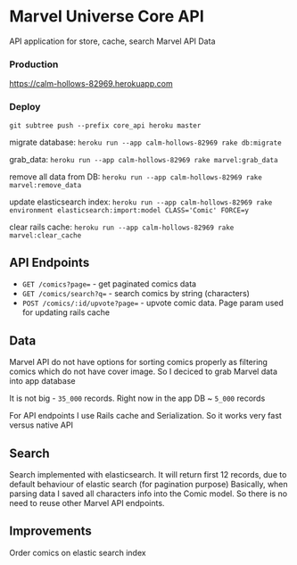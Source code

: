# Marvel Universe Core API
API application for store, cache, search Marvel API Data

### Production
https://calm-hollows-82969.herokuapp.com

### Deploy
`git subtree push --prefix core_api heroku master`

migrate database: `heroku run --app calm-hollows-82969 rake db:migrate`

grab_data: `heroku run --app calm-hollows-82969 rake marvel:grab_data`

remove all data from DB: `heroku run --app calm-hollows-82969 rake marvel:remove_data`

update elasticsearch index: `heroku run --app calm-hollows-82969 rake environment elasticsearch:import:model CLASS='Comic' FORCE=y`

clear rails cache: `heroku run --app calm-hollows-82969 rake marvel:clear_cache`

## API Endpoints

- `GET /comics?page=` - get paginated comics data
- `GET /comics/search?q=` - search comics by string (characters)
- `POST /comics/:id/upvote?page=` - upvote comic data. Page param used for updating rails cache

## Data

Marvel API do not have options for sorting comics properly as filtering comics which do not have cover image.
So I deciced to grab Marvel data into app database

It is not big - `35_000` records. Right now in the app DB ~ `5_000` records

For API endpoints I use Rails cache and Serialization. So it works very fast versus native API

## Search

Search implemented with elasticsearch. It will return first 12 records, due to default behaviour of elastic search (for pagination purpose)
Basically, when parsing data I saved all characters info into the Comic model. So there is no need to reuse other Marvel API
endpoints.

## Improvements

Order comics on elastic search index

